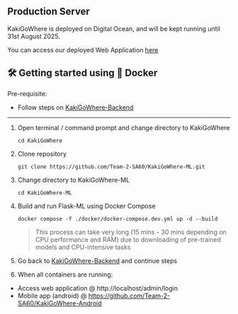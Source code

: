 
## Production Server

KakiGoWhere is deployed on Digital Ocean, and will be kept running until 31st August 2025.

You can access our deployed Web Application [here](http://206.189.43.202/admin/login)

## 🛠️ Getting started using 🐳 Docker

Pre-requisite:
- Follow steps on [KakiGoWhere-Backend](https://github.com/Team-2-SA60/KakiGoWhere-Backend)

---

1. Open terminal / command prompt and change directory to KakiGoWhere

    ```
    cd KakiGoWhere
    ```

2. Clone repository

    ```
    git clone https://github.com/Team-2-SA60/KakiGoWhere-ML.git
    ```

3. Change directory to KakiGoWhere-ML

    ```
    cd KakiGoWhere-ML
    ```

4. Build and run Flask-ML using Docker Compose

    ```
    docker compose -f ./docker/docker-compose.dev.yml up -d --build
    ```

    > This process can take very long (15 mins - 30 mins depending on CPU performance and RAM) due to downloading of pre-trained models and CPU-intensive tasks

5. Go back to [KakiGoWhere-Backend](https://github.com/Team-2-SA60/KakiGoWhere-Backend) and continue steps

6. When all containers are running: 
- Access web application @ http://localhost/admin/login
- Mobile app (android) @ https://github.com/Team-2-SA60/KakiGoWhere-Android